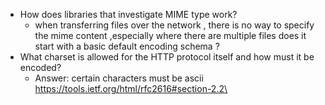 - How does libraries that investigate MIME type work?
  - when transferring files over the network , there is no way to specify the mime content ,especially where there are multiple files 
   does it start with a basic default encoding schema ?
- What charset is allowed for the HTTP protocol itself and how must it be encoded?
     - Answer: certain characters must be ascii  https://tools.ietf.org/html/rfc2616#section-2.2\
 
